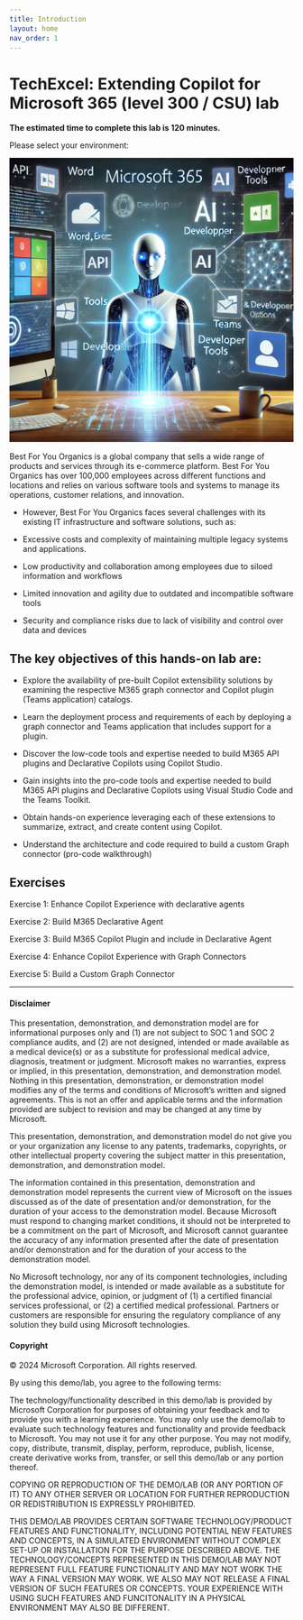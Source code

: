 ```yaml
---
title: Introduction
layout: home
nav_order: 1
---
```


# TechExcel: Extending Copilot for Microsoft 365 (level 300 / CSU) lab

**The estimated time to complete this lab is 120 minutes.**

Please select your environment:


![extensibilityIMAGEbyChatGPT.jpg](media/extensibilityIMAGEbyChatGPT.jpg)

Best For You Organics is a global company that sells a wide range of products and services through its e-commerce platform. Best For You Organics has over 100,000 employees across different functions and locations and relies on various software tools and systems to manage its operations, customer relations, and innovation. 

- However, Best For You Organics faces several challenges with its existing IT infrastructure and software solutions, such as: 

- Excessive costs and complexity of maintaining multiple legacy systems and applications. 

- Low productivity and collaboration among employees due to siloed information and workflows 

- Limited innovation and agility due to outdated and incompatible software tools 

- Security and compliance risks due to lack of visibility and control over data and devices



## The key objectives of this hands-on lab are: 

- Explore the availability of pre-built Copilot extensibility solutions by examining the respective M365 graph connector and Copilot plugin (Teams application) catalogs.  

- Learn the deployment process and requirements of each by deploying a graph connector and Teams application that includes support for a plugin.  

- Discover the low-code tools and expertise needed to build M365 API plugins and Declarative Copilots using Copilot Studio.  

- Gain insights into the pro-code tools and expertise needed to build M365 API plugins and Declarative Copilots using Visual Studio Code and the Teams Toolkit.  

- Obtain hands-on experience leveraging each of these extensions to summarize, extract, and create content using Copilot.

- Understand the architecture and code required to build a custom Graph connector (pro-code walkthrough)
  

## Exercises 

Exercise 1: Enhance Copilot Experience with declarative agents

Exercise 2: Build M365 Declarative Agent

Exercise 3: Build M365 Copilot Plugin and include in Declarative Agent

Exercise 4: Enhance Copilot Experience with Graph Connectors

Exercise 5: Build a Custom Graph Connector

---

#### Disclaimer

This presentation, demonstration, and demonstration model are for informational purposes only and (1) are not subject to SOC 1 and SOC 2 compliance audits, and (2) are not designed, intended or made available as a medical device(s) or as a substitute for professional medical advice, diagnosis, treatment or judgment. Microsoft makes no warranties, express or implied, in this presentation, demonstration, and demonstration model. Nothing in this presentation, demonstration, or demonstration model modifies any of the terms and conditions of Microsoft’s written and signed agreements. This is not an offer and applicable terms and the information provided are subject to revision and may be changed at any time by Microsoft.

This presentation, demonstration, and demonstration model do not give you or your organization any license to any patents, trademarks, copyrights, or other intellectual property covering the subject matter in this presentation, demonstration, and demonstration model.

The information contained in this presentation, demonstration and demonstration model represents the current view of Microsoft on the issues discussed as of the date of presentation and/or demonstration, for the duration of your access to the demonstration model. Because Microsoft must respond to changing market conditions, it should not be interpreted to be a commitment on the part of Microsoft, and Microsoft cannot guarantee the accuracy of any information presented after the date of presentation and/or demonstration and for the duration of your access to the demonstration model.

No Microsoft technology, nor any of its component technologies, including the demonstration model, is intended or made available as a substitute for the professional advice, opinion, or judgment of (1) a certified financial services professional, or (2) a certified medical professional. Partners or customers are responsible for ensuring the regulatory compliance of any solution they build using Microsoft technologies.

#### Copyright

© 2024 Microsoft Corporation. All rights reserved. 

By using this demo/lab, you agree to the following terms:

The technology/functionality described in this demo/lab is provided by Microsoft Corporation for purposes of obtaining your feedback and to provide you with a learning experience. You may only use the demo/lab to evaluate such technology features and functionality and provide feedback to Microsoft. You may not use it for any other purpose. You may not modify, copy, distribute, transmit, display, perform, reproduce, publish, license, create derivative works from, transfer, or sell this demo/lab or any portion thereof.

COPYING OR REPRODUCTION OF THE DEMO/LAB (OR ANY PORTION OF IT) TO ANY OTHER SERVER OR LOCATION FOR FURTHER REPRODUCTION OR REDISTRIBUTION IS EXPRESSLY PROHIBITED.

THIS DEMO/LAB PROVIDES CERTAIN SOFTWARE TECHNOLOGY/PRODUCT FEATURES AND FUNCTIONALITY, INCLUDING POTENTIAL NEW FEATURES AND CONCEPTS, IN A SIMULATED ENVIRONMENT WITHOUT COMPLEX SET-UP OR INSTALLATION FOR THE PURPOSE DESCRIBED ABOVE. THE TECHNOLOGY/CONCEPTS REPRESENTED IN THIS DEMO/LAB MAY NOT REPRESENT FULL FEATURE FUNCTIONALITY AND MAY NOT WORK THE WAY A FINAL VERSION MAY WORK. WE ALSO MAY NOT RELEASE A FINAL VERSION OF SUCH FEATURES OR CONCEPTS. YOUR EXPERIENCE WITH USING SUCH FEATURES AND FUNCITONALITY IN A PHYSICAL ENVIRONMENT MAY ALSO BE DIFFERENT.

